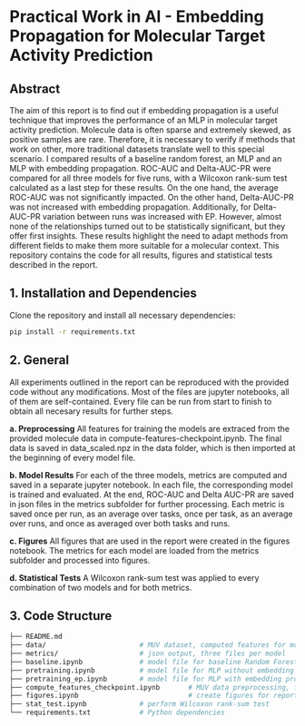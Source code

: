 # Practical Work in AI - Embedding Propagation for Molecular Target Activity Prediction

## Abstract
The aim of this report is to find out if embedding propagation is a useful technique that improves the performance of an MLP in molecular target activity prediction. Molecule data is often sparse and extremely skewed, as positive samples are rare. Therefore, it is necessary to verify if methods that work on other, more traditional datasets translate well to this special scenario. I compared results of a baseline random forest, an MLP and an MLP with embedding propagation. ROC-AUC and Delta-AUC-PR were compared for all three models for five runs, with a Wilcoxon rank-sum test calculated as a last step for these results. On the one hand, the average ROC-AUC was not significantly impacted. On the other hand, Delta-AUC-PR was not increased with embedding propagation. Additionally, for Delta-AUC-PR variation between runs was increased with EP. However, almost none of the relationships turned out to be statistically significant, but they offer first insights. These results highlight the need to adapt methods from different fields to make them more suitable for a molecular context. This repository contains the code for all results, figures and statistical tests described in the report.


## 1. Installation and Dependencies
Clone the repository and install all necessary dependencies:
```bash
pip install -r requirements.txt
```

## 2. General
All experiments outlined in the report can be reproduced with the provided code without any modifications. Most of the files are jupyter notebooks, all of them are self-contained. Every file can be run from start to finish to obtain all necesary results for further steps.

**a. Preprocessing**
All features for training the models are extraced from the provided molecule data in compute-features-checkpoint.ipynb. The final data is saved in data_scaled.npz in the data folder, which is then imported at the beginning of every model file.

**b. Model Results**
For each of the three models, metrics are computed and saved in a separate jupyter notebook. In each file, the corresponding model is trained and evaluated. At the end, ROC-AUC and Delta AUC-PR are saved in json files in the metrics subfolder for further processing. Each metric is saved once per run, as an average over tasks, once per task, as an average over runs, and once as averaged over both tasks and runs.

**c. Figures**
All figures that are used in the report were created in the figures notebook. The metrics for each model are loaded from the metrics subfolder and processed into figures.

**d. Statistical Tests**
A Wilcoxon rank-sum test was applied to every combination of two models and for both metrics.

## 3. Code Structure
```bash
├── README.md           
├── data/                       # MUV dataset, computed features for model training
├── metrics/                    # json output, three files per model
├── baseline.ipynb              # model file for baseline Random Forest
├── pretraining.ipynb           # model file for MLP without embedding propagation
├── pretraining_ep.ipynb        # model file for MLP with embedding propagation
├── compute_features_checkpoint.ipynb       # MUV data preprocessing, feature extraction
├── figures.ipynb                           # create figures for report based on metrics
├── stat_test.ipynb             # perform Wilcoxon rank-sum test
└── requirements.txt            # Python dependencies
```